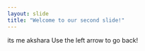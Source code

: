 ```yaml
---
layout: slide
title: "Welcome to our second slide!"
---
```

its me akshara
Use the left arrow to go back!
